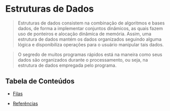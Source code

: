 # Estruturas de Dados

> Estruturas de dados consistem na combinação de algoritmos e bases dados, de forma a implementar conjuntos dinâmicos, as quais fazem uso de ponteiros e alocação dinâmica de memória. Assim, uma estrutura de dados mantém os dados organizados seguindo alguma lógica e disponibiliza operações para o usuário manipular tais dados.

> O segredo de muitos programas rápidos está na maneira como seus dados são organizados durante o processamento, ou seja, na estrutura de dados empregada pelo programa.

## Tabela de Conteúdos

- [Filas](conteudo/filas.md)

- [Referências](conteudo/referencias.md)
